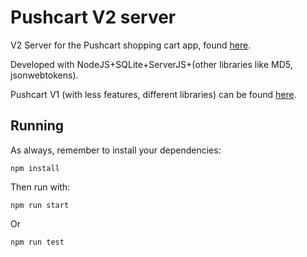 # Pushcart V2 server

V2 Server for the Pushcart shopping cart app, found [here](https://github.com/auroszx/pushcart-mobile).

Developed with NodeJS+SQLite+ServerJS+(other libraries like MD5, jsonwebtokens).

Pushcart V1 (with less features, different libraries) can be found [here](https://github.com/auroszx/pushcart).

## Running

As always, remember to install your dependencies:

```
npm install
```

Then run with:

```
npm run start
```

Or 

```
npm run test
```